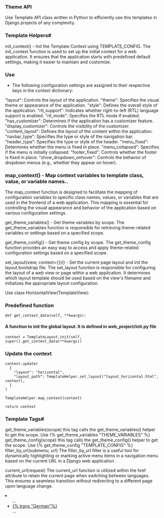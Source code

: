 ###  Theme API
Use Template API class written in Python to efficiently use this templates in Django projects of any complexity.

### Template Helpers#
init_context() - Init the Template Context using TEMPLATE_CONFIG.
The init_context function is used to set up the initial context for a web application. It ensures that the application starts with predefined default settings, making it easier to maintain and customize.

### Use
 - The following configuration settings are assigned to their respective keys in the context dictionary:

"layout": Controls the layout of the application.
"theme": Specifies the visual theme or appearance of the application.
"style": Defines the overall style of the application.
"rtl_support": Indicates whether right-to-left (RTL) language support is enabled.
"rtl_mode": Specifies the RTL mode if enabled.
"has_customizer": Determines if the application has a customizer feature.
"display_customizer": Controls the visibility of the customizer.
"content_layout": Defines the layout of the content within the application.
"navbar_type": Specifies the type or style of the navigation bar.
"header_type": Specifies the type or style of the header.
"menu_fixed": Determines whether the menu is fixed in place.
"menu_collapsed": Specifies if the menu is initially collapsed.
"footer_fixed": Controls whether the footer is fixed in place.
"show_dropdown_onhover": Controls the behavior of dropdown menus (e.g., whether they appear on hover).
                  
### map_context() - Map context variables to template class, value, or variable names..
The map_context function is designed to facilitate the mapping of configuration variables to specific class names, values, or variables that are used in the frontend of a web application. This mapping is essential for controlling the visual appearance and behavior of the application based on various configuration settings.

get_theme_variables() - Get theme variables by scope.
The get_theme_variables function is responsible for retrieving theme-related variables or settings based on a specified scope.

get_theme_config() - Get theme config by scope.
The get_theme_config function provides an easy way to access and apply theme-related configuration settings based on a specified scope.

set_layout(view, context={})() - Set the current page layout and init the layout bootstrap file.
The set_layout function is responsible for configuring the layout of a web view or page within a web application. It determines which layout template should be used based on the view's filename and initializes the appropriate layout configuration.

Use
class HorizontalView(TemplateView):
### Predefined function
    def get_context_data(self, **kwargs):
#### A function to init the global layout. It is defined in web_project/__init__.py file
    context = TemplateLayout.init(self, super().get_context_data(**kwargs))

### Update the context
    context.update(
      {
        "layout": "horizontal",
        "layout_path": TemplateHelper.set_layout("layout_horizontal.html", context),
      }
    )

    TemplateHelper.map_context(context)

    return context
### Template Tags#
get_theme_variables(scope) this tag calls the get_theme_variables() helper to get the scope.
Use
{% get_theme_variables "THEME_VARIABLES" %}
get_theme_config(scope) this tag calls the get_theme_config() helper to get the scope.
Use
{% get_theme_config "TEMPLATE_CONFIG" %}
filter_by_url(submenu, url)
The filter_by_url filter is a useful tool for dynamically highlighting or marking active menu items in a navigation menu based on the current URL in a Django web application.

current_url(request)
The current_url function is utilized within the href attribute to retain the current page when switching between languages. This ensures a seamless transition without redirecting to a different page upon language change.

<!-- Language -->
<li class="nav-item dropdown-language dropdown me-2 me-xl-0">
    <a class="nav-link dropdown-toggle hide-arrow" href="javascript:void(0);" data-bs-toggle="dropdown">
    <i class='ti ti-language rounded-circle ti-md'></i>
    </a>
    <ul class="dropdown-menu dropdown-menu-end">
        ...
        <li>
          <a class="dropdown-item {% if LANGUAGE_CODE == 'de' %}active{% endif %}" href="{% current_url request %}" data-language="de" data-text-direction="ltr">
            <span class="align-middle">{% trans "German"%}</span>
          </a>
        </li>
        ...
    </ul>
</li>
<!--/ Language -->
